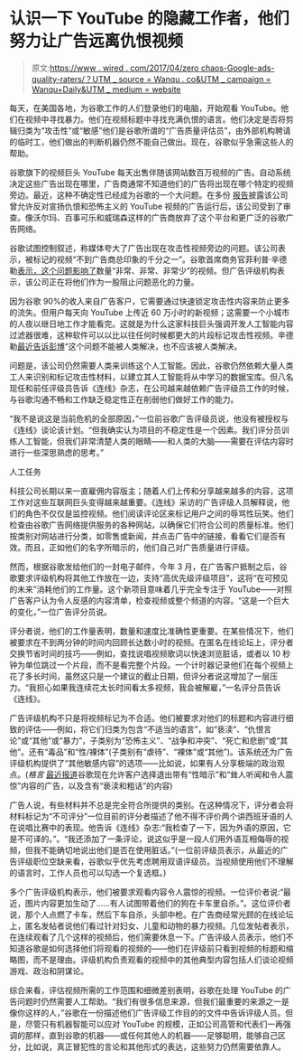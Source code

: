 # 认识一下 YouTube 的隐藏工作者，他们努力让广告远离仇恨视频

> 原文:[https://www . wired . com/2017/04/zero chaos-Google-ads-quality-raters/？UTM _ source = Wanqu . co&UTM _ campaign = Wanqu+Daily&UTM _ medium = website](https://www.wired.com/2017/04/zerochaos-google-ads-quality-raters/?utm_source=wanqu.co&utm_campaign=Wanqu+Daily&utm_medium=website)

每天，在美国各地，为谷歌工作的人们登录他们的电脑，开始观看 YouTube。他们在视频中寻找暴力。他们在视频标题中寻找充满仇恨的语言。他们决定是否将剪辑归类为“攻击性”或“敏感”他们是谷歌所谓的“广告质量评估员”，由外部机构聘请的临时工，他们做出的判断机器仍然不能自己做出。现在，谷歌似乎急需这些人的帮助。

谷歌旗下的视频巨头 YouTube 每天出售伴随该网站数百万视频的广告。自动系统决定这些广告出现在哪里，广告商通常不知道他们的广告将出现在哪个特定的视频旁边。最近，这种不确定性已经成为谷歌的一个大问题。在多份 [报告](https://www.theguardian.com/media/2017/mar/16/guardian-pulls-ads-google-placed-extremist-material)披露该公司曾允许反对宣扬仇恨和恐怖主义的 YouTube 视频的广告运行后，该公司受到了审查。像沃尔玛、百事可乐和威瑞森这样的广告商放弃了这个平台和更广泛的谷歌广告网络。

谷歌试图控制叙述，称媒体夸大了广告出现在攻击性视频旁边的问题。该公司表示，被标记的视频“不到广告商总印象的千分之一”。谷歌首席商务官菲利普·辛德勒[表示，这个问题影响了](https://www.recode.net/2017/4/3/15157654/google-youtube-advertising-controversy-interview-philipp-schindler)数量“非常、非常、非常少”的视频。但广告评级机构表示，该公司正在将他们作为一股阻止问题恶化的力量。

因为谷歌 90%的收入来自广告客户，它需要通过快速锁定攻击性内容来防止更多的流失。但用户每天向 YouTube 上传近 60 万小时的新视频；这需要一个小城市的人夜以继日地工作才能看完。这就是为什么这家科技巨头强调开发人工智能内容过滤器很难，这种软件可以以比以往任何时候都更大的片段标记攻击性视频。辛德勒[最近告诉彭博](https://www.bloomberg.com/news/articles/2017-04-03/google-updates-ads-polices-again-ramps-up-ai-to-curtail-youtube-crisis)“这个问题不能被人类解决，也不应该被人类解决。

问题是，该公司仍然需要人类来训练这个人工智能。因此，谷歌仍然依赖大量人类工人来识别和标记攻击性材料，以建立其人工智能将从中学习的数据宝库。但八名现任和前任评级员告诉《连线》杂志，在公司越来越依赖广告评级员工作的时候，与谷歌沟通不畅和工作缺乏稳定性正在削弱他们做好工作的能力。

“我不是说这是当前危机的全部原因，”一位前谷歌广告评级员说，他没有被授权与《连线》谈论该计划。“但我确实认为项目的不稳定性是一个因素。我们评分员训练人工智能，但我们非常清楚人类的眼睛——和人类的大脑——需要在评估内容时进行一些深思熟虑的思考。”

人工任务

科技公司长期以来一直雇佣内容版主；随着人们上传和分享越来越多的内容，这项工作对这些互联网巨头变得越来越重要。《连线》采访的广告评级人员解释说，他们的角色不仅仅是监控视频。他们阅读评论区来标记用户之间的辱骂性玩笑。他们检查由谷歌广告网络提供服务的各种网站，以确保它们符合公司的质量标准。他们按类别对网站进行分类，如零售或新闻，并点击广告中的链接，看看它们是否有效。而且，正如他们的名字所暗示的，他们自己对广告质量进行评级。

然而，根据谷歌发给他们的一封电子邮件，今年 3 月，在广告客户抵制之后，谷歌要求评级机构将其他工作放在一边，支持“高优先级评级项目”，这将“在可预见的未来”消耗他们的工作量。这个新项目意味着几乎完全专注于 YouTube——对照广告客户认为令人反感的内容清单，检查视频或整个频道的内容。“这是一个巨大的变化，”一位广告评分员说。

评分者说，他们的工作量表明，数量和速度比准确性更重要。在某些情况下，他们被要求在不到两分钟的时间内回顾长达数小时的视频。在匿名在线论坛上，评分者交换节省时间的技巧——例如，查找说唱视频歌词以快速浏览脏话，或者以 10 秒钟为单位跳过一个片段，而不是看完整个片段。一个计时器记录他们在每个视频上花了多长时间，虽然这只是一个建议的截止日期，但评分者说这增加了一层压力。“我担心如果我连续花太长时间看太多视频，我会被解雇，”一名评分员告诉《连线》。

广告评级机构不只是将视频标记为不合适。他们被要求对他们的标题和内容进行细致的评估——例如，将它们归类为包含“不适当的语言”，如“亵渎”、“仇恨言论”或“其他”或“暴力”，子类别为“恐怖主义”、“战争和冲突”、“死亡和悲剧”或“其他”。还有“毒品”和“性/裸体”(子类别有“虐待”、“裸体”或“其他”)。该系统还为广告评级机构提供了“其他敏感内容”的选项——比如说，如果有人分享极端的政治观点。(*格言* [最近报道](http://adage.com/article/digital/youtube-feels-ad-squeeze-creators/308489/)谷歌现在允许客户选择退出带有“性暗示”和“耸人听闻和令人震惊”内容的广告，以及含有“亵渎和粗话”的内容)

广告人说，有些材料并不总是完全符合所提供的类别。在这种情况下，评分者会将材料标记为“不可评分”一位目前的评分者描述了他不得不评价两个讲西班牙语的人在说唱比赛中的表现。他告诉《连线》杂志:“我检查了一下，因为外语的原因，它是不可译的。”。“我还添加了一条评论，说这似乎是一段人们用外语互相侮辱的视频，但我不能确切地说出他们是否在使用脏话。”(一位前评级员表示，从最近的广告评级职位空缺来看，谷歌似乎优先考虑聘用双语评级员。当视频使用他们不理解的语言时，工作人员也可以勾选一个复选框。)

多个广告评级机构表示，他们被要求观看内容令人震惊的视频。一位评价者说:“最近，图片内容更加生动了……有人试图带着他们的狗在卡车里自杀。”。这位评价者说，那个人点燃了卡车，然后下车自杀，头部中枪。在广告商经常光顾的在线论坛上，匿名发帖者说他们看过针对妇女、儿童和动物的暴力视频。几位发帖者表示，在连续观看了几个这样的视频后，他们需要休息一下。广告评级人员表示，他们不知道谷歌是如何选择他们将观看的视频的——他们在评级前只看到视频的标题和缩略图，而不是理由。评级机构负责观看的视频中的其他典型内容包括人们谈论视频游戏、政治和阴谋论。

综合来看，评估视频所需的工作范围和细微差别表明，谷歌在处理 YouTube 的广告问题时仍然需要人工帮助。“我们有很多信息来源，但我们最重要的来源之一是像你这样的人，”谷歌在一份描述他们广告评级工作目的的文件中告诉评级人员。但是，尽管只有机器智能可以应对 YouTube 的规模，正如公司高管和代表们一再强调的那样，直到谷歌的机器——或任何其他人的机器——足够聪明，能够自己区分，比如说，真正冒犯性的言论和其他形式的表达，这些努力仍然需要依靠人。